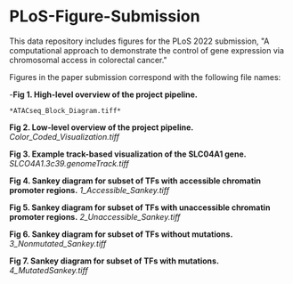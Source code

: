 # PLoS-Figure-Submission
This data repository includes figures for the PLoS 2022 submission, "A computational approach to demonstrate the control of gene
expression via chromosomal access in colorectal cancer."

Figures in the paper submission correspond with the following file names:

  -**Fig 1. High-level overview of the project pipeline.**
    
    *ATACseq_Block_Diagram.tiff*
  
  **Fig 2. Low-level overview of the project pipeline.**
  *Color_Coded_Visualization.tiff*
  
  **Fig 3. Example track-based visualization of the SLC04A1 gene.**
  *SLCO4A1.3c39.genomeTrack.tiff*
  
  **Fig 4. Sankey diagram for subset of TFs with accessible chromatin promoter
regions.**
  *1_Accessible_Sankey.tiff*
  
  **Fig 5. Sankey diagram for subset of TFs with unaccessible chromatin
promoter regions.**
  *2_Unaccessible_Sankey.tiff*
  
  **Fig 6. Sankey diagram for subset of TFs without mutations.**
  *3_Nonmutated_Sankey.tiff*
  
  **Fig 7. Sankey diagram for subset of TFs with mutations.**
  *4_MutatedSankey.tiff*
